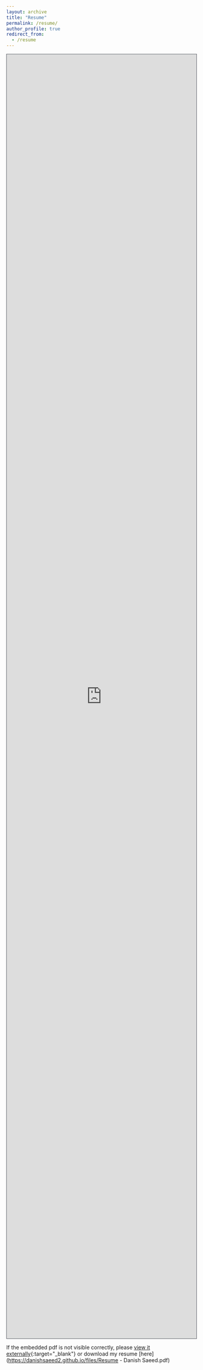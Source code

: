 ```yaml
---
layout: archive
title: "Resume"
permalink: /resume/
author_profile: true
redirect_from:
  - /resume
---
```


<iframe src="https://danishsaeed2.github.io/files/Resume - Danish Saeed.pdf#toolbar=0" onload='javascript:(function(o){o.style.height=o.contentWindow.document.body.scrollHeight+"px";}(this));' style="height:85vh; width:100%; border:1px solid #51555d; overflow:hidden;"></iframe>

If the embedded pdf is not visible correctly, please [view it externally](https://resume.creddle.io/resume/7igwsegsk9o){:target="_blank"} or download my resume [here](https://danishsaeed2.github.io/files/Resume - Danish Saeed.pdf)
